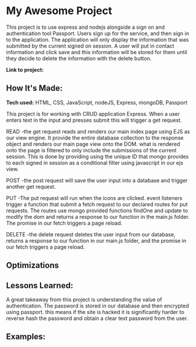 # My Awesome Project
This project is to use express and nodejs alongside a sign on and authentication tool Passport. Users sign up for the service, and then sign in to the application. The application will only display the information that was submitted by the current signed on session. A user will put in contact information and click save and this information will be stored for them until they decide to delete the information with the delete button. 

**Link to project:**



## How It's Made:

**Tech used:** HTML, CSS, JavaScript, nodeJS, Express, mongoDB, Passport

This project is for working with CRUD application Express. When a user enters text in the input and presses submit this will trigger a get request. 

READ
-the get request reads and renders our main index page using EJS as our view engine. It provide the entire database collection to the response object and renders our main page view onto the DOM. what is rendered onto the page is filtered to only include the submissions of the current session. This is done by providing using the unique ID that mongo provides to each signed in session as a conditional filter using javascript in our ejs view.

POST
-the post request will save the user input into a database and trigger another get request.

PUT
-The put request will run when the icons are clicked. event listeners trigger a function that submit a fetch request to our declared routes for put requests. The routes use mongo provided functions findOne and update to modify the dom and returns a response to our function in the main.js folder. The promise in our fetch triggers a page reload.   

DELETE
-the delete request deletes the user input from  our database, returns a response to our function in our main.js folder, and the promise in our fetch triggers a page reload.  

## Optimizations



## Lessons Learned:

A great takeaway from this project is understanding the value of authentication. The password is stored in our database and then encrypted using passport. this means if the site is hacked it is significantly harder to reverse hash the password and obtain a clear text password from the user.
## Examples:




